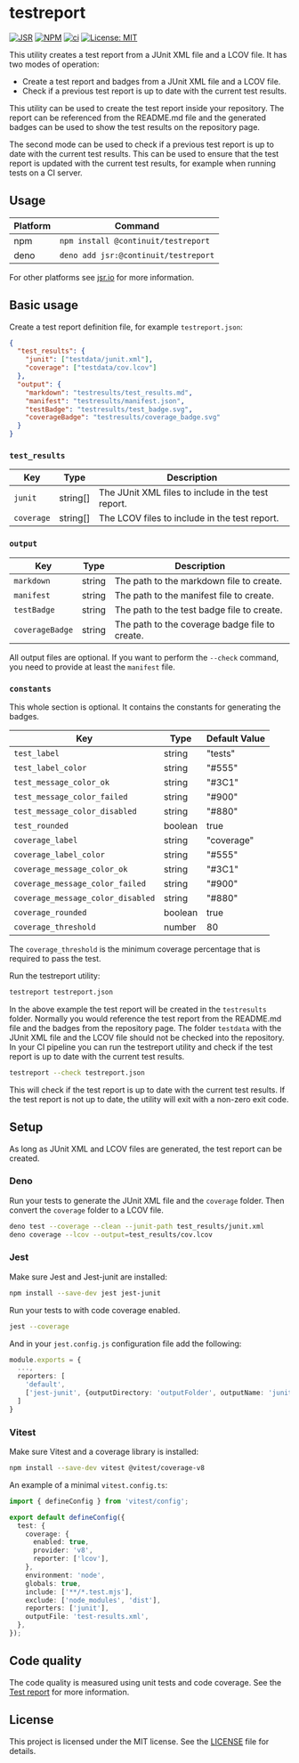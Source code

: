 # testreport

[![JSR](https://jsr.io/badges/@continuit/testreport)](https://jsr.io/@continuit/testreport)
[![NPM](https://img.shields.io/npm/v/@continuit/testreport?logo=npm)](https://www.npmjs.com/package/@continuit/testreport)
[![ci](https://github.com/ContinuIT-nl/testreport/actions/workflows/ci.yml/badge.svg)](https://github.com/ContinuIT-nl/testreport/actions/workflows/ci.yml)
[![License: MIT](https://img.shields.io/badge/License-MIT-yellow.svg)](https://opensource.org/licenses/MIT)

This utility creates a test report from a JUnit XML file and a LCOV file.
It has two modes of operation:

- Create a test report and badges from a JUnit XML file and a LCOV file.
- Check if a previous test report is up to date with the current test results.

This utility can be used to create the test report inside your repository.
The report can be referenced from the README.md file and the generated badges can be used to show the test results on the repository page.

The second mode can be used to check if a previous test report is up to date with the current test results.
This can be used to ensure that the test report is updated with the current test results, for example when running tests on a CI server.

## Usage

| Platform | Command                              |
| -------- | ------------------------------------ |
| npm      | `npm install @continuit/testreport`  |
| deno     | `deno add jsr:@continuit/testreport` |

For other platforms see [jsr.io](https://jsr.io/packages/@continuit/testreport) for more information.

## Basic usage

Create a test report definition file, for example `testreport.json`:

```json
{
  "test_results": {
    "junit": ["testdata/junit.xml"],
    "coverage": ["testdata/cov.lcov"]
  },
  "output": {
    "markdown": "testresults/test_results.md",
    "manifest": "testresults/manifest.json",
    "testBadge": "testresults/test_badge.svg",
    "coverageBadge": "testresults/coverage_badge.svg"
  }
}
```

### `test_results`

| Key        | Type     | Description                                        |
| ---------- | -------- | -------------------------------------------------- |
| `junit`    | string[] | The JUnit XML files to include in the test report. |
| `coverage` | string[] | The LCOV files to include in the test report.      |

### `output`

| Key             | Type   | Description                                    |
| --------------- | ------ | ---------------------------------------------- |
| `markdown`      | string | The path to the markdown file to create.       |
| `manifest`      | string | The path to the manifest file to create.       |
| `testBadge`     | string | The path to the test badge file to create.     |
| `coverageBadge` | string | The path to the coverage badge file to create. |

All output files are optional. If you want to perform the `--check` command, you need to provide at least the `manifest` file.

### `constants`

This whole section is optional. It contains the constants for generating the badges.

| Key                               | Type    | Default Value |
| --------------------------------- | ------- | ------------- |
| `test_label`                      | string  | "tests"       |
| `test_label_color`                | string  | "#555"        |
| `test_message_color_ok`           | string  | "#3C1"        |
| `test_message_color_failed`       | string  | "#900"        |
| `test_message_color_disabled`     | string  | "#880"        |
| `test_rounded`                    | boolean | true          |
| `coverage_label`                  | string  | "coverage"    |
| `coverage_label_color`            | string  | "#555"        |
| `coverage_message_color_ok`       | string  | "#3C1"        |
| `coverage_message_color_failed`   | string  | "#900"        |
| `coverage_message_color_disabled` | string  | "#880"        |
| `coverage_rounded`                | boolean | true          |
| `coverage_threshold`              | number  | 80            |

The `coverage_threshold` is the minimum coverage percentage that is required to pass the test.

Run the testreport utility:

```bash
testreport testreport.json
```

In the above example the test report will be created in the `testresults` folder.
Normally you would reference the test report from the README.md file and the badges from the repository page.
The folder `testdata` with the JUnit XML file and the LCOV file should not be checked into the repository.
In your CI pipeline you can run the testreport utility and check if the test report is up to date with the current test results.

```bash
testreport --check testreport.json
```

This will check if the test report is up to date with the current test results.
If the test report is not up to date, the utility will exit with a non-zero exit code.

## Setup

As long as JUnit XML and LCOV files are generated, the test report can be created.

### Deno

Run your tests to generate the JUnit XML file and the `coverage` folder. Then convert the `coverage` folder to a LCOV file.

```bash
deno test --coverage --clean --junit-path test_results/junit.xml
deno coverage --lcov --output=test_results/cov.lcov
```

### Jest

Make sure Jest and Jest-junit are installed:

```bash
npm install --save-dev jest jest-junit
```

Run your tests to with code coverage enabled.

```bash
jest --coverage
```

And in your `jest.config.js` configuration file add the following:

```typescript
module.exports = {
  ...,
  reporters: [
    'default',
    ['jest-junit', {outputDirectory: 'outputFolder', outputName: 'junit.xml'}],
  ]
}
```

### Vitest

Make sure Vitest and a coverage library is installed:

```bash
npm install --save-dev vitest @vitest/coverage-v8
```

An example of a minimal `vitest.config.ts`:

```typescript
import { defineConfig } from 'vitest/config';

export default defineConfig({
  test: {
    coverage: {
      enabled: true,
      provider: 'v8',
      reporter: ['lcov'],
    },
    environment: 'node',
    globals: true,
    include: ['**/*.test.mjs'],
    exclude: ['node_modules', 'dist'],
    reporters: ['junit'],
    outputFile: 'test-results.xml',
  },
});
```

## Code quality

The code quality is measured using unit tests and code coverage. See the [Test report](./test_results/test_results.md) for more information.

## License

This project is licensed under the MIT license. See the [LICENSE](./LICENSE) file for details.
